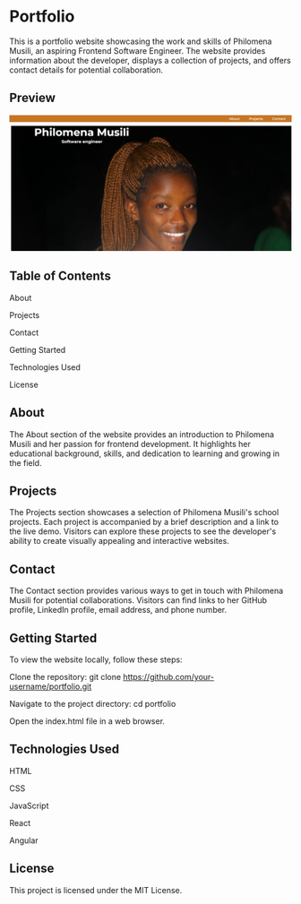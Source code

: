 # Portfolio
This is a portfolio website showcasing the work and skills of Philomena Musili, an aspiring Frontend Software Engineer. The website provides information about the developer, displays a collection of projects, and offers contact details for potential collaboration.
## Preview
![Preview](Portfolio.png)
## Table of Contents
About

Projects

Contact

Getting Started

Technologies Used

License

## About
The About section of the website provides an introduction to Philomena Musili and her passion for frontend development. It highlights her educational background, skills, and dedication to learning and growing in the field.

## Projects
The Projects section showcases a selection of Philomena Musili's school projects. Each project is accompanied by a brief description and a link to the live demo. Visitors can explore these projects to see the developer's ability to create visually appealing and interactive websites.

## Contact
The Contact section provides various ways to get in touch with Philomena Musili for potential collaborations. Visitors can find links to her GitHub profile, LinkedIn profile, email address, and phone number.

## Getting Started
To view the website locally, follow these steps:

Clone the repository: git clone https://github.com/your-username/portfolio.git

Navigate to the project directory: cd portfolio

Open the index.html file in a web browser.
## Technologies Used
HTML

CSS

JavaScript

React

Angular
## License

This project is licensed under the MIT License.

